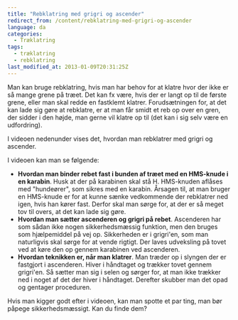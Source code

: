 ```yaml
---
title: "Rebklatring med grigri og ascender"
redirect_from: /content/rebklatring-med-grigri-og-ascender
language: da
categories:
  - Træklatring
tags:
  - træklatring
  - rebklatring
last_modified_at: 2013-01-09T20:31:25Z
---
```


Man kan bruge rebklatring, hvis man har behov for at klatre hvor der ikke er så mange grene på træet. Det kan fx være, hvis der er langt op til de første grene, eller man skal redde en fastklemt klatrer. Forudsætningen for, at det kan lade sig gøre at rebklatre, er at man får smidt et reb op over en gren, der sidder i den højde, man gerne vil klatre op til (det kan i sig selv være en udfordring).

I videoen nedenunder vises det, hvordan man rebklatrer med grigri og ascender.

I videoen kan man se følgende:

- **Hvordan man binder rebet fast i bunden af træet med en HMS-knude i en karabin**. Husk at der på karabinen skal stå H. HMS-knuden aflåses med "hundeører", som sikres med en karabin. Årsagen til, at man bruger en HMS-knude er for at kunne sænke vedkommende der rebklatrer ned igen, hvis han kører fast. Derfor skal man sørge for, at der er så meget tov til overs, at det kan lade sig gøre.
- **Hvordan man sætter ascenderen og grigri på rebet**. Ascenderen har som sådan ikke nogen sikkerhedsmæssig funktion, men den bruges som hjælpemiddel på vej op. Sikkerheden er i grigri'en, som man naturligvis skal sørge for at vende rigtigt. Der laves udveksling på tovet ved at køre den op gennem karabinen ved ascenderen.
- **Hvordan teknikken er, når man klatrer**. Man træder op i slyngen der er fastgjort i ascenderen. Hiver i håndtaget og trækker tovet gennem grigri'en. Så sætter man sig i selen og sørger for, at man ikke trækker ned i noget af det der hiver i håndtaget. Derefter skubber man det opad og gentager proceduren.

Hvis man kigger godt efter i videoen, kan man spotte et par ting, man bør påpege sikkerhedsmæssigt. Kan du finde dem?
